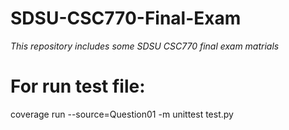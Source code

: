 # SDSU-CSC770-Final-Exam
*This repository includes some SDSU CSC770 final exam matrials*   

# For run test file:
coverage run --source=Question01 -m unittest test.py

